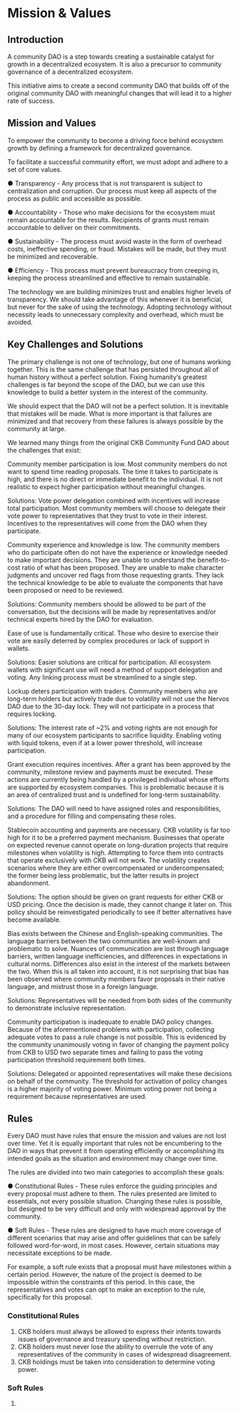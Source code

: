  # Mission & Values

 ## Introduction

 A community DAO is a step towards creating a sustainable catalyst for growth in a decentralized ecosystem. It is also a precursor to community governance of a decentralized ecosystem.

 This initiative aims to create a second community DAO that builds off of the original community DAO with meaningful changes that will lead it to a higher rate of success.

 ## Mission and Values

 To empower the community to become a driving force behind ecosystem growth by defining a framework for decentralized governance.

 To facilitate a successful community effort, we must adopt and adhere to a set of core values.

 ● Transparency - Any process that is not transparent is subject to centralization and corruption. Our process must keep all aspects of the process as public and accessible as possible.

 ● Accountability - Those who make decisions for the ecosystem must remain accountable for the results. Recipients of grants must remain accountable to deliver on their commitments.

 ● Sustainability - The process must avoid waste in the form of overhead costs, ineffective spending, or fraud. Mistakes will be made, but they must be minimized and recoverable.

 ● Efficiency - This process must prevent bureaucracy from creeping in, keeping the process streamlined and effective to remain sustainable.

 The technology we are building minimizes trust and enables higher levels of transparency. We should take advantage of this whenever it is beneficial, but never for the sake of using the technology. Adopting technology without necessity leads to unnecessary complexity and overhead, which must be avoided.

 ## Key Challenges and Solutions

 The primary challenge is not one of technology, but one of humans working together. This is the same challenge that has persisted throughout all of human history without a perfect solution. Fixing humanity’s greatest challenges is far beyond the scope of the DAO, but we can use this knowledge to build a better system in the interest of the community.

 We should expect that the DAO will not be a perfect solution. It is inevitable that mistakes will be made. What is more important is that failures are minimized and that recovery from these failures is always possible by the community at large.

 We learned many things from the original CKB Community Fund DAO about the challenges that exist:

 Community member participation is low. Most community members do not want to spend time reading proposals. The time it takes to participate is high, and there is no direct or immediate benefit to the individual. It is not realistic to expect higher participation without meaningful changes.

 Solutions: Vote power delegation combined with incentives will increase total participation. Most community members will choose to delegate their vote power to representatives that they trust to vote in their interest. Incentives to the representatives will come from the DAO when they participate.

 Community experience and knowledge is low. The community members who do participate often do not have the experience or knowledge needed to make important decisions. They are unable to understand the benefit-to-cost ratio of what has been proposed. They are unable to make character judgments and uncover red flags from those requesting grants. They lack the technical knowledge to be able to evaluate the components that have been proposed or need to be reviewed.

 Solutions: Community members should be allowed to be part of the conversation, but the decisions will be made by representatives and/or technical experts hired by the DAO for evaluation.

 Ease of use is fundamentally critical. Those who desire to exercise their vote are easily deterred by complex procedures or lack of support in wallets.

 Solutions: Easier solutions are critical for participation. All ecosystem wallets with significant use will need a method of support delegation and voting. Any linking process must be streamlined to a single step.

 Lockup deters participation with traders. Community members who are long-term holders but actively trade due to volatility will not use the Nervos DAO due to the 30-day lock. They will not participate in a process that requires locking.

 Solutions: The interest rate of ~2% and voting rights are not enough for many of our ecosystem participants to sacrifice liquidity. Enabling voting with liquid tokens, even if at a lower power threshold, will increase participation.

 Grant execution requires incentives. After a grant has been approved by the community, milestone review and payments must be executed. These actions are currently being handled by a privileged individual whose efforts are supported by ecosystem companies. This is problematic because it is an area of centralized trust and is undefined for long-term sustainability.

 Solutions: The DAO will need to have assigned roles and responsibilities, and a procedure for filling and compensating these roles.

 Stablecoin accounting and payments are necessary. CKB volatility is far too high for it to be a preferred payment mechanism. Businesses that operate on expected revenue cannot operate on long-duration projects that require milestones when volatility is high. Attempting to force them into contracts that operate exclusively with CKB will not work. The volatility creates scenarios where they are either overcompensated or undercompensated; the former being less problematic, but the latter results in project abandonment.

 Solutions: The option should be given on grant requests for either CKB or USD pricing. Once the decision is made, they cannot change it later on. This policy should be reinvestigated periodically to see if better alternatives have become available.

 Bias exists between the Chinese and English-speaking communities. The language barriers between the two communities are well-known and problematic to solve. Nuances of communication are lost through language barriers, written language inefficiencies, and differences in expectations in cultural norms. Differences also exist in the interest of the markets between the two. When this is all taken into account, it is not surprising that bias has been observed where community members favor proposals in their native language, and mistrust those in a foreign language.

 Solutions: Representatives will be needed from both sides of the community to demonstrate inclusive representation.

 Community participation is inadequate to enable DAO policy changes. Because of the aforementioned problems with participation, collecting adequate votes to pass a rule change is not possible. This is evidenced by the community unanimously voting in favor of changing the payment policy from CKB to USD two separate times and failing to pass the voting participation threshold requirement both times.

 Solutions: Delegated or appointed representatives will make these decisions on behalf of the community. The threshold for activation of policy changes is a higher majority of voting power. Minimum voting power not being a requirement because representatives are used.

 ## Rules

 Every DAO must have rules that ensure the mission and values are not lost over time. Yet it is equally important that rules not be encumbering to the DAO in ways that prevent it from operating efficiently or accomplishing its intended goals as the situation and environment may change over time.

 The rules are divided into two main categories to accomplish these goals:

 ● Constitutional Rules - These rules enforce the guiding principles and every proposal must adhere to them. The rules presented are limited to essentials, not every possible situation. Changing these rules is possible, but designed to be very difficult and only with widespread approval by the community.

 ● Soft Rules - These rules are designed to have much more coverage of different scenarios that may arise and offer guidelines that can be safely followed word-for-word, in most cases. However, certain situations may necessitate exceptions to be made.

 For example, a soft rule exists that a proposal must have milestones within a certain period. However, the nature of the project is deemed to be impossible within the constraints of this period. In this case, the representatives and votes can opt to make an exception to the rule, specifically for this proposal.

 ### Constitutional Rules
 1. CKB holders must always be allowed to express their intents towards issues of governance and treasury spending without restriction.
 2. CKB holders must never lose the ability to overrule the vote of any representatives of the community in cases of widespread disagreement.
 3. CKB holdings must be taken into consideration to determine voting power.

 ### Soft Rules
 1.